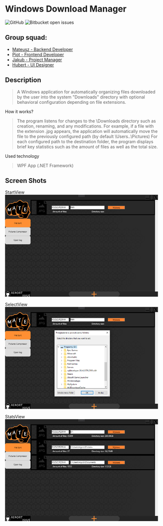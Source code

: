 # Windows Download Manager

![GitHub](https://img.shields.io/github/license/matelko123/Projekt-IO)
![Bitbucket open issues](https://img.shields.io/bitbucket/issues/matelko123/Projekt-IO)

## Group squad:
- [Mateusz - Backend Developer](https://github.com/matelko123)
- [Piot - Frontend Developer](https://github.com/Waldees)
- [Jakub - Project Manager](https://github.com/JakubSzulc)
- [Hubert - UI Designer](https://github.com/Hubi20)

## Description
>  A Windows application for automatically organizing files downloaded by the user into the system "Downloads" directory with optional behavioral configuration depending on file extensions.


How it works?
> The program listens for changes to the \Downloads directory such as creation, renaming, and any modifications. 
For example, if a file with the extension .jpg appears, the application will automatically move the file to the previously configured path (by default \Users\..\Pictures)
For each configured path to the destination folder, the program displays brief key statistics such as the amount of files as well as the total size.


Used technology
> WPF App (.NET Framework)

## Screen Shots
StartView
![StartView](src/Images/StartView.png)

SelectView
![SelectView](src/Images/SelectView.png)

StatsView
![StatsView](src/Images/StatsView.png)
